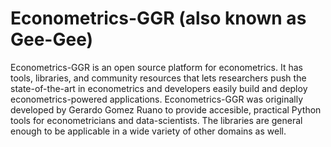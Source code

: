 # Econometrics-GGR      (also known as Gee-Gee)
Econometrics-GGR is an open source platform for econometrics. It has tools, libraries, and community resources that lets researchers push the state-of-the-art in econometrics and developers easily build and deploy econometrics-powered applications.  Econometrics-GGR was originally developed by Gerardo Gomez Ruano to provide accesible, practical Python tools for econometricians and data-scientists. The libraries are general enough to be applicable in a wide variety of other domains as well.
